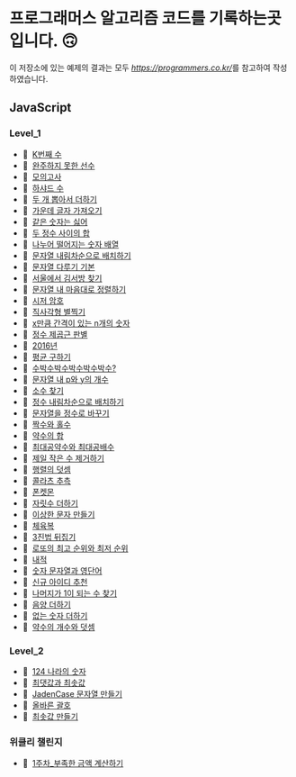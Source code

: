 # 프로그래머스 알고리즘 코드를 기록하는곳입니다. 🙃

이 저장소에 있는 예제의 결과는 모두 <cite>https://programmers.co.kr/</cite>를 참고하여 작성하였습니다.

## JavaScript

### Level_1

- 📌 &nbsp;[K번째 수](https://programmers.co.kr/learn/courses/30/lessons/42748)
- 📌 &nbsp;[완주하지 못한 선수](https://programmers.co.kr/learn/courses/30/lessons/42576)
- 📌 &nbsp;[모의고사](https://programmers.co.kr/learn/courses/30/lessons/42840)
- 📌 &nbsp;[하샤드 수](https://programmers.co.kr/skill_checks/235745)
- 📌 &nbsp;[두 개 뽑아서 더하기](https://programmers.co.kr/learn/courses/30/lessons/68644)
- 📌 &nbsp;[가운데 글자 가져오기](https://programmers.co.kr/learn/courses/30/lessons/12903)
- 📌 &nbsp;[같은 숫자는 싫어](https://programmers.co.kr/learn/courses/30/lessons/12906)
- 📌 &nbsp;[두 정수 사이의 합](https://programmers.co.kr/learn/courses/30/lessons/12912)
- 📌 &nbsp;[나누어 떨어지는 숫자 배열](https://programmers.co.kr/learn/courses/30/lessons/12910)
- 📌 &nbsp;[문자열 내림차순으로 배치하기](https://programmers.co.kr/learn/courses/30/lessons/12917)
- 📌 &nbsp;[문자열 다루기 기본](https://programmers.co.kr/learn/courses/30/lessons/12918)
- 📌 &nbsp;[서울에서 김서방 찾기](https://programmers.co.kr/learn/courses/30/lessons/12919)
- 📌 &nbsp;[문자열 내 마음대로 정렬하기](https://programmers.co.kr/learn/courses/30/lessons/12915)
- 📌 &nbsp;[시저 암호](https://programmers.co.kr/learn/courses/30/lessons/12926)
- 📌 &nbsp;[직사각형 별찍기](https://programmers.co.kr/learn/courses/30/lessons/12969)
- 📌 &nbsp;[x만큼 간격이 있는 n개의 숫자](https://programmers.co.kr/learn/courses/30/lessons/12954)
- 📌 &nbsp;[정수 제곱근 판별](https://programmers.co.kr/learn/courses/30/lessons/12934)
- 📌 &nbsp;[2016년](https://programmers.co.kr/learn/courses/30/lessons/12901)
- 📌 &nbsp;[평균 구하기](https://programmers.co.kr/learn/courses/30/lessons/12944)
- 📌 &nbsp;[수박수박수박수박수박수?](https://programmers.co.kr/learn/courses/30/lessons/12922)
- 📌 &nbsp;[문자열 내 p와 y의 개수](https://programmers.co.kr/learn/courses/30/lessons/12916)
- 📌 &nbsp;[소수 찾기](https://programmers.co.kr/learn/courses/30/lessons/12921)
- 📌 &nbsp;[정수 내림차순으로 배치하기](https://programmers.co.kr/learn/courses/30/lessons/12933)
- 📌 &nbsp;[문자열을 정수로 바꾸기](https://programmers.co.kr/learn/courses/30/lessons/12925)
- 📌 &nbsp;[짝수와 홀수](https://programmers.co.kr/learn/courses/30/lessons/12937)
- 📌 &nbsp;[약수의 합](https://programmers.co.kr/learn/courses/30/lessons/12928)
- 📌 &nbsp;[최대공약수와 최대공배수](https://programmers.co.kr/learn/courses/30/lessons/12940)
- 📌 &nbsp;[제일 작은 수 제거하기](https://programmers.co.kr/learn/courses/30/lessons/12935)
- 📌 &nbsp;[행렬의 덧셈](https://programmers.co.kr/learn/courses/30/lessons/12950)
- 📌 &nbsp;[콜라츠 추측](https://programmers.co.kr/learn/courses/30/lessons/12943)
- 📌 &nbsp;[폰켓몬](https://programmers.co.kr/learn/courses/30/lessons/1845)
- 📌 &nbsp;[자릿수 더하기](https://programmers.co.kr/learn/courses/30/lessons/12931)
- 📌 &nbsp;[이상한 문자 만들기](https://programmers.co.kr/learn/courses/30/lessons/12930)
- 📌 &nbsp;[체육복](https://programmers.co.kr/learn/courses/30/lessons/42862)
- 📌 &nbsp;[3진법 뒤집기](https://programmers.co.kr/learn/courses/30/lessons/68935)
- 📌 &nbsp;[로또의 최고 순위와 최저 순위](https://programmers.co.kr/learn/courses/30/lessons/77484)
- 📌 &nbsp;[내적](https://programmers.co.kr/learn/courses/30/lessons/70128)
- 📌 &nbsp;[숫자 문자열과 영단어](https://programmers.co.kr/learn/courses/30/lessons/81301)
- 📌 &nbsp;[신규 아이디 추천](https://programmers.co.kr/learn/courses/30/lessons/72410)
- 📌 &nbsp;[나머지가 1이 되는 수 찾기](https://school.programmers.co.kr/learn/courses/30/lessons/87389?language=javascript)
- 📌 &nbsp;[음양 더하기](https://school.programmers.co.kr/learn/courses/30/lessons/76501)
- 📌 &nbsp;[없는 숫자 더하기](https://school.programmers.co.kr/learn/courses/30/lessons/86051)
- 📌 &nbsp;[약수의 개수와 덧셈](https://school.programmers.co.kr/learn/courses/30/lessons/77884)

### Level_2

- 📌 &nbsp;[124 나라의 숫자](https://programmers.co.kr/learn/courses/30/lessons/12899)
- 📌 &nbsp;[최댓값과 최솟값](https://school.programmers.co.kr/learn/courses/30/lessons/12939)
- 📌 &nbsp;[JadenCase 문자열 만들기](https://school.programmers.co.kr/learn/courses/30/lessons/12951)
- 📌 &nbsp;[올바른 괄호](https://school.programmers.co.kr/learn/courses/30/lessons/12909)
- 📌 &nbsp;[최솟값 만들기](https://school.programmers.co.kr/learn/courses/30/lessons/12941)

### 위클리 챌린지

- 📌 &nbsp;[1주차\_부족한 금액 계산하기](https://programmers.co.kr/learn/courses/30/lessons/82612)

